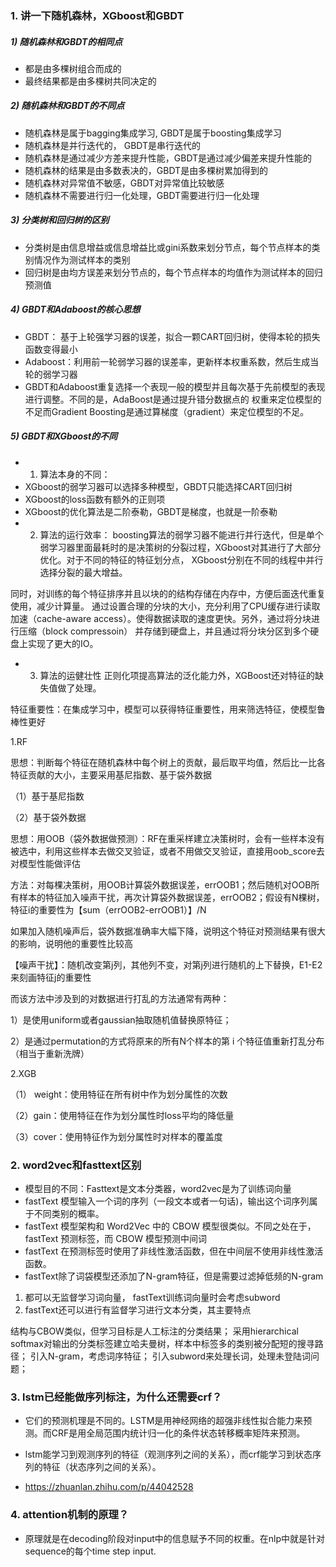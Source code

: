 ### 1. 讲一下随机森林，XGboost和GBDT
##### 1) 随机森林和GBDT的相同点
- 都是由多棵树组合而成的
- 最终结果都是由多棵树共同决定的

##### 2) 随机森林和GBDT的不同点
- 随机森林是属于bagging集成学习, GBDT是属于boosting集成学习
- 随机森林是并行迭代的， GBDT是串行迭代的
- 随机森林是通过减少方差来提升性能，GBDT是通过减少偏差来提升性能的
- 随机森林的结果是由多数表决的，GBDT是由多棵树累加得到的
- 随机森林对异常值不敏感，GBDT对异常值比较敏感
- 随机森林不需要进行归一化处理，GBDT需要进行归一化处理

##### 3) 分类树和回归树的区别
- 分类树是由信息增益或信息增益比或gini系数来划分节点，每个节点样本的类别情况作为测试样本的类别
- 回归树是由均方误差来划分节点的，每个节点样本的均值作为测试样本的回归预测值

##### 4) GBDT和Adaboost的核心思想
- GBDT： 基于上轮强学习器的误差，拟合一颗CART回归树，使得本轮的损失函数变得最小
- Adaboost：利用前一轮弱学习器的误差率，更新样本权重系数，然后生成当轮的弱学习器
- GBDT和Adaboost重复选择一个表现一般的模型并且每次基于先前模型的表现进行调整。不同的是，AdaBoost是通过提升错分数据点的
权重来定位模型的不足而Gradient Boosting是通过算梯度（gradient）来定位模型的不足。

##### 5) GBDT和XGboost的不同
- 1. 算法本身的不同：
- XGboost的弱学习器可以选择多种模型，GBDT只能选择CART回归树
- XGboost的loss函数有额外的正则项
- XGboost的优化算法是二阶泰勒，GBDT是梯度，也就是一阶泰勒
- 2. 算法的运行效率：
boosting算法的弱学习器不能进行并行迭代，但是单个弱学习器里面最耗时的是决策树的分裂过程，XGboost对其进行了大部分优化。对于不同的特征的特征划分点，
XGboost分别在不同的线程中并行选择分裂的最大增益。

同时，对训练的每个特征排序并且以块的的结构存储在内存中，方便后面迭代重复使用，减少计算量。
通过设置合理的分块的大小，充分利用了CPU缓存进行读取加速（cache-aware access）。使得数据读取的速度更快。另外，通过将分块进行压缩（block compressoin）
并存储到硬盘上，并且通过将分块分区到多个硬盘上实现了更大的IO。

- 3. 算法的运健壮性
正则化项提高算法的泛化能力外，XGBoost还对特征的缺失值做了处理。







特征重要性：在集成学习中，模型可以获得特征重要性，用来筛选特征，使模型鲁棒性更好

1.RF

思想：判断每个特征在随机森林中每个树上的贡献，最后取平均值，然后比一比各特征贡献的大小，主要采用基尼指数、基于袋外数据

（1）基于基尼指数



（2）基于袋外数据

思想：用OOB（袋外数据做预测）：RF在重采样建立决策树时，会有一些样本没有被选中，利用这些样本去做交叉验证，或者不用做交叉验证，直接用oob_score去对模型性能做评估

方法：对每棵决策树，用OOB计算袋外数据误差，errOOB1；然后随机对OOB所有样本的特征加入噪声干扰，再次计算袋外数据误差，errOOB2；假设有N棵树，特征i的重要性为【sum（errOOB2-errOOB1）】/N

如果加入随机噪声后，袋外数据准确率大幅下降，说明这个特征对预测结果有很大的影响，说明他的重要性比较高

【噪声干扰】：随机改变第j列，其他列不变，对第j列进行随机的上下替换，E1-E2来刻画特征j的重要性

而该方法中涉及到的对数据进行打乱的方法通常有两种：

1）是使用uniform或者gaussian抽取随机值替换原特征；

2）是通过permutation的方式将原来的所有N个样本的第 i 个特征值重新打乱分布（相当于重新洗牌）



2.XGB

（1） weight：使用特征在所有树中作为划分属性的次数

（2）gain：使用特征在作为划分属性时loss平均的降低量

（3）cover：使用特征作为划分属性时对样本的覆盖度


### 2. word2vec和fasttext区别
- 模型目的不同：Fasttext是文本分类器，word2vec是为了训练词向量
- fastText 模型输入一个词的序列（一段文本或者一句话)，输出这个词序列属于不同类别的概率。
- fastText 模型架构和 Word2Vec 中的 CBOW 模型很类似。不同之处在于，fastText 预测标签，而 CBOW 模型预测中间词
- fastText 在预测标签时使用了非线性激活函数，但在中间层不使用非线性激活函数。
- fastText除了词袋模型还添加了N-gram特征，但是需要过滤掉低频的N-gram  
1. 都可以无监督学习词向量， fastText训练词向量时会考虑subword  
2. fastText还可以进行有监督学习进行文本分类，其主要特点

结构与CBOW类似，但学习目标是人工标注的分类结果；
采用hierarchical softmax对输出的分类标签建立哈夫曼树，样本中标签多的类别被分配短的搜寻路径；
引入N-gram，考虑词序特征；
引入subword来处理长词，处理未登陆词问题；

### 3. lstm已经能做序列标注，为什么还需要crf？
- 它们的预测机理是不同的。LSTM是用神经网络的超强非线性拟合能力来预测。而CRF是用全局范围内统计归一化的条件状态转移概率矩阵来预测。
- lstm能学习到观测序列的特征（观测序列之间的关系），而crf能学习到状态序列的特征（状态序列之间的关系）。

- https://zhuanlan.zhihu.com/p/44042528

### 4. attention机制的原理？
- 原理就是在decoding阶段对input中的信息赋予不同的权重。在nlp中就是针对sequence的每个time step input.
